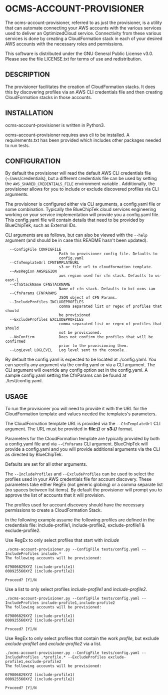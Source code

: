 # OCMS-ACCOUNT-PROVISIONER

The ocms-account-provisioner, referred to as just the provisioner, is a utility that can automate connecting your AWS accounts with the various services used to deliver an OptimizedCloud service. Connectivity from these various services is done by creating a CloudFormation stack in each of your desired AWS accounts with the necessary roles and permissions.

This software is distributed under the GNU General Public License v3.0. Please see the file LICENSE.txt for terms of use and redistribution.

## DESCRIPTION

The provisioner facilitates the creation of CloudFormation stacks. It does this by discovering profiles via an AWS CLI credentials file and then creating CloudFormation stacks in those accounts.

## INSTALLATION

ocms-account-provisioner is written in Python3.

ocms-account-provisioner requires aws cli to be installed. A requirements.txt has been provided which includes other packages needed to run tests.

## CONFIGURATION

By default the provisioner will read the default AWS CLI credentials file (~/aws/credentials), but a different credentials file can be used by setting the `AWS_SHARED_CREDENTIALS_FILE` environment variable . Additionally, the provisioner allows for you to include or  exclude discovered profiles via CLI arguments.

The provisioner is configured either via CLI arguments, a config.yaml file or some combination. Typically the BlueChipTek cloud services engineering working on your service implementation will provide you a config.yaml file. This config.yaml file will contain details that need to be provided by BlueChipTek, such as External IDs.

CLI arguments are as follows, but can also be viewed with the `--help` argument (and should be in case this README hasn't been updated).

```
  --ConfigFile CONFIGFILE
                        Path to provisioner config file. Defaults to
                        config.yaml
  --CfnTemplateUrl CFNTEMPLATEURL
                        s3 or file url to cloudformation template.
  --AwsRegion AWSREGION
                        aws region used for cfn stack. Defaults to us-east-1
  --CfnStackName CFNSTACKNAME
                        Name of cfn stack. Defaults to bct-ocms-iam
  --CfnParams CFNPARAMS
                        JSON object of CFN Params.
  --IncludeProfiles INCLUDEPROFILES
                        comma separated list or regex of profiles that should
                        be provisioned
  --ExcludeProfiles EXCLUDEPROFILES
                        comma separated list or regex of profiles that should
                        not be provisioned.
  --NoConfirm           Does not confirm the profiles that will be confirmed
                        prior to the provisioning them.
  --LogLevel LOGLEVEL   Log level sent to the console.
```

By default the config.yaml is expected to be located at ./config.yaml. You can specify any argument via the config.yaml or via a CLI argument. The CLI argument will override any config option set in the config.yaml. A sample config.yaml setting the CfnParams can be found at ./test/config.yaml.

## USAGE

To run the provisioner you will need to provide it with the URL for the CloudFormation template and values needed the templates's parameters.

The CloudFormation template URL is provided via the `--CfnTemplateUrl` CLI argument. The URL must be provided in **file://** or **s3://** format.

Parameters for the CloudFormation template are typically provided by both a config.yaml file and via `--CfnParams` CLI argument. BlueChipTek will provide a config.yaml and you will provide additional arguments via the CLI as directed by BlueChipTek.

Defaults are set for all other arguments.

The `--IncludeProfiles` and `--ExcludeProfiles` can be used to select the profiles used in your AWS credentials file for account discovery. These parameters take either RegEx (not generic globing) or a comma separate list (no spaces between list items). By default the provisioner will prompt you to approve the list of accounts that it will provision.

The profiles used for account discovery should have the necessary permissions to create a CloudFormation Stack.

In the following example assume the following profiles are defined in the credentials file: include-profile1, include-profile2, exclude-profile1 & exclude-profile2.

Use RegEx to only select profiles that start with *include*
```
./ocms-account-provisioner.py --ConfigFile tests/config.yaml --IncludeProfiles include.*
The following accounts will be provisioned:

679806829XYZ (include-profile1)
000925560XYZ (include-profile2)

Proceed? [Y]/N
```

Use a list to only select profiles *include-profile1* and *include-profile2*.
```
./ocms-account-provisioner.py --ConfigFile tests/config.yaml --IncludeProfiles include-profile1,include-profile2
The following accounts will be provisioned:

679806829XYZ (include-profile1)
000925560XYZ (include-profile2)

Proceed? [Y]/N
```

Use RegEx to only select profiles that contain the work *profile*, but exclude *exclude-profile1* and *exclude-profile2* via a list.
```
./ocms-account-provisioner.py --ConfigFile tests/config.yaml --IncludeProfiles .*profile.* --ExcludeProfiles exclude-profile1,exclude-profile2
The following accounts will be provisioned:

679806829XYZ (include-profile1)
000925560XYZ (include-profile2)

Proceed? [Y]/N
```
